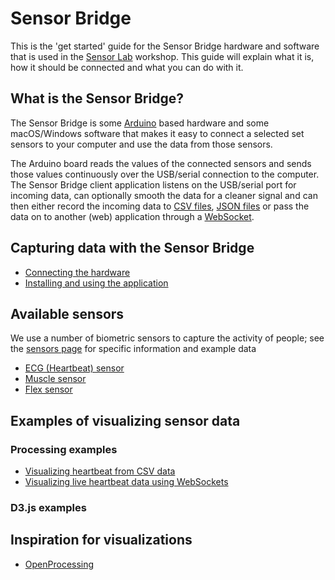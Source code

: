# Sensor Bridge 

This is the 'get started' guide for the Sensor Bridge hardware and software that is used in the [Sensor Lab](http://www.sensorlab.nl) workshop. This guide will explain what it is, how it should be connected and what you can do with it.

## What is the Sensor Bridge?

The Sensor Bridge is some [Arduino](www.arduino.cc) based hardware and some macOS/Windows software that makes it easy to connect a selected set sensors to your computer and use the data from those sensors. 

The Arduino board reads the values of the connected sensors and sends those values continuously over the USB/serial connection to the computer. The Sensor Bridge client application listens on the USB/serial port for incoming data, can optionally smooth the data for a cleaner signal and can then either record the incoming data to [CSV files](software.md#using-the-application-to-capture-csv-data), [JSON files](software.md#using-the-application-to-capture-json-data) or pass the data on to another (web) application through a [WebSocket](software.md#using-the-application-to-serve-sensor-data-over-a-websocket).

## Capturing data with the Sensor Bridge

* [Connecting the hardware](hardware.md)
* [Installing and using the application](software.md)

## Available sensors

We use a number of biometric sensors to capture the activity of people; see the [sensors page](sensors.md) for specific information and example data

* [ECG (Heartbeat) sensor](sensors.md/#ecg-heatbeat-sensor)
* [Muscle sensor](sensors.md/#muscle-sensor)
* [Flex sensor](sensors.md/#flex-sensor)

## Examples of visualizing sensor data

### Processing examples
* [Visualizing heartbeat from CSV data](https://github.com/sensorlab030/workshop/tree/master/examples/processing/heartbeat_example_csv)
* [Visualizing live heartbeat data using WebSockets](https://github.com/sensorlab030/workshop/tree/master/examples/processing/heartbeat_example_websocket)

### D3.js examples

## Inspiration for visualizations

* [OpenProcessing](https://www.openprocessing.org/browse#)
